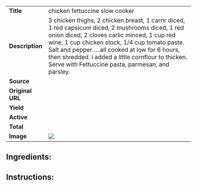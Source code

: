 | | |
| ----------- | ----------- |
| **Title** | chicken fettuccine slow cooker |
| **Description** | 3 chicken thighs, 2 chicken breast, 1 carrir diced, 1 red capsicum diced, 2 mushrooms diced, 1 red onion diced, 2 cloves carlic minced, 1 cup red wine, 1 cup chicken stock, 1/4 cup tomato paste. Salt and pepper. ...all cooked at low for 6 hours, then shredded.  i added a little cornflour to thicken. Serve with Fettuccine pasta, parmesan, and parsley. |
| **Source** |  |
| **Original URL** |  |
| **Yield** |  |
| **Active** |  |
| **Total** |  |
| **Image** | ![](https://cdn2.pepperplate.com/recipes/bf3a81ea17e44641b53c69a3483f6d02.jpg) |

## Ingredients:
## Instructions:
